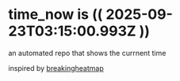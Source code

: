 # time_now is (( 2025-09-23T03:15:00.993Z ))

an automated repo that shows the currnent time

inspired by [breakingheatmap](https://github.com/breakingheatmap/breakingheatmap)